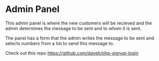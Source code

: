 # Admin Panel

This admin panel is where the new customers will be recieved and the admin determines the message to be sent and to whom it is sent.

The panel has a form that the admin writes the message to be sent and selects numbers from a list to send this message to.

Check out this repo https://github.com/daveh/php-signup-login
